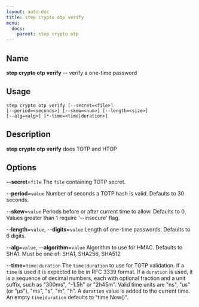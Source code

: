 ```yaml
---
layout: auto-doc
title: step crypto otp verify
menu:
  docs:
    parent: step crypto otp
---
```


## Name
**step crypto otp verify** -- verify a one-time password

## Usage

```raw
step crypto otp verify [--secret=<file>]
[--period=<seconds>] [--skew=<num>] [--length=<size>]
[--alg=<alg>] [*-time=<time|duration>]
```

## Description

**step crypto otp verify** does TOTP and HTOP

## Options


**--secret**=`file`
The `file` containing TOTP secret.

**--period**=`value`
Number of seconds a TOTP hash is valid. Defaults to 30
seconds.

**--skew**=`value`
Periods before or after current time to allow. Defaults
to 0. Values greater than 1 require '--insecure' flag.

**--length**=`value`, **--digits**=`value`
Length of one-time passwords. Defaults to 6 digits.

**--alg**=`value`, **--algorithm**=`value`
Algorithm to use for HMAC. Defaults to SHA1. Must be
one of: SHA1, SHA256, SHA512

**--time**=`time|duration`
The `time|duration` to use for TOTP validation. If a `time` is
used it is expected to be in RFC 3339 format. If a `duration` is used, it is a
sequence of decimal numbers, each with optional fraction and a unit suffix, such
as "300ms", "-1.5h" or "2h45m". Valid time units are "ns", "us" (or "µs"), "ms",
"s", "m", "h". A `duration` value is added to the current time. An empty
`time|duration` defaults to "time.Now()".

